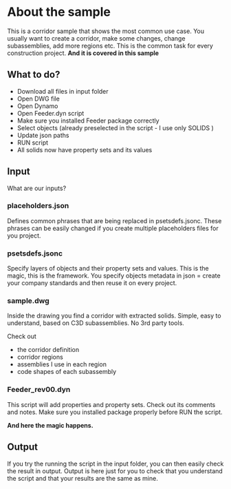 # About the sample

This is a corridor sample that shows the most common use case. You usually want to create a corridor, make some changes, change subassemblies, add more regions etc. This is the common task for every construction project. **And it is covered in this sample**

## What to do?
- Download all files in input folder
- Open DWG file
- Open Dynamo
- Open Feeder.dyn script
- Make sure you installed Feeder package correctly
- Select objects (already preselected in the script - I use only SOLIDS )
- Update json paths
- RUN script
- All solids now have property sets and its values

## Input

What are our inputs?

### placeholders.json

Defines common phrases that are being replaced in psetsdefs.jsonc. These phrases can be easily changed if you create multiple placeholders files for you project.

### psetsdefs.jsonc

Specify layers of objects and their property sets and values. This is the magic, this is the framework. You specify objects metadata in json = create your company standards and then reuse it on every project.

### sample.dwg

Inside the drawing you find a corridor with extracted solids. Simple, easy to understand, based on C3D subassemblies. No 3rd party tools.

Check out

- the corridor definition
- corridor regions
- assemblies I use in each region
- code shapes of each subassembly

### Feeder_rev00.dyn

This script will add properties and property sets. Check out its comments and notes. Make sure you installed package properly before RUN the script.

**And here the magic happens.**

## Output

If you try the running the script in the input folder, you can then easily check the result in output. Output is here just for you to check that you understand the script and that your results are the same as mine.

